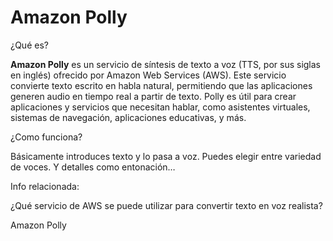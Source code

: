 # Amazon Polly

¿Qué es?

**Amazon Polly** es un servicio de síntesis de texto a voz (TTS, por sus siglas en inglés) ofrecido por Amazon Web Services (AWS). Este servicio convierte texto escrito en habla natural, permitiendo que las aplicaciones generen audio en tiempo real a partir de texto. Polly es útil para crear aplicaciones y servicios que necesitan hablar, como asistentes virtuales, sistemas de navegación, aplicaciones educativas, y más.

¿Como funciona?

Básicamente introduces texto y lo pasa a voz. Puedes elegir entre variedad de voces. Y detalles como entonación…

Info relacionada:

¿Qué servicio de AWS se puede utilizar para convertir texto en voz realista?

Amazon Polly